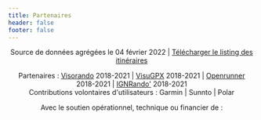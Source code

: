```yaml
---
title: Partenaires
header: false
footer: false
---
```


<center>

Source de données agrégées le 04 février 2022 | [Télécharger le listing des itinéraires](medias/Archive_itineraires_20220519.xlsx)

Partenaires : [Visorando](https://www.visorando.com/) 2018-2021 | [VisuGPX](https://www.visugpx.com/) 2018-2021 | [Openrunner](https://www.openrunner.com/) 2018-2021 | [IGNRando'](https://ignrando.fr/) 2018-2021 <br>
Contributions volontaires d'utilisateurs : Garmin | Sunnto | Polar
 
Avec le soutien opérationnel, technique ou financier de :

</center>

<md-block block="partenaires"></md-block>
